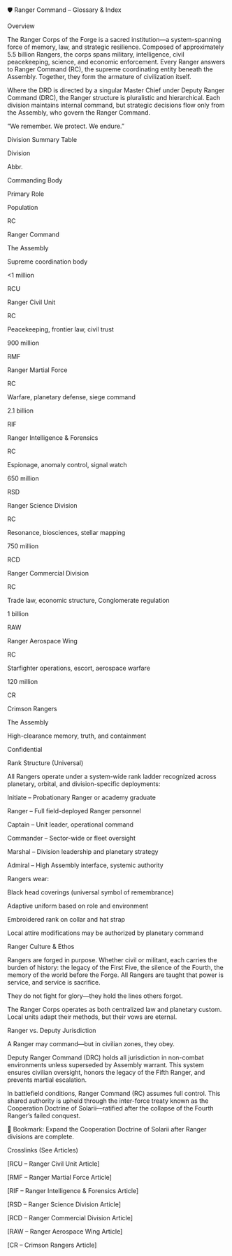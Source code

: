 🛡 Ranger Command – Glossary & Index

Overview

The Ranger Corps of the Forge is a sacred institution—a system-spanning force of memory, law, and strategic resilience. Composed of approximately 5.5 billion Rangers, the corps spans military, intelligence, civil peacekeeping, science, and economic enforcement. Every Ranger answers to Ranger Command (RC), the supreme coordinating entity beneath the Assembly. Together, they form the armature of civilization itself.

Where the DRD is directed by a singular Master Chief under Deputy Ranger Command (DRC), the Ranger structure is pluralistic and hierarchical. Each division maintains internal command, but strategic decisions flow only from the Assembly, who govern the Ranger Command.

“We remember. We protect. We endure.”

Division Summary Table

Division

Abbr.

Commanding Body

Primary Role

Population

RC

Ranger Command

The Assembly

Supreme coordination body

<1 million

RCU

Ranger Civil Unit

RC

Peacekeeping, frontier law, civil trust

900 million

RMF

Ranger Martial Force

RC

Warfare, planetary defense, siege command

2.1 billion

RIF

Ranger Intelligence & Forensics

RC

Espionage, anomaly control, signal watch

650 million

RSD

Ranger Science Division

RC

Resonance, biosciences, stellar mapping

750 million

RCD

Ranger Commercial Division

RC

Trade law, economic structure, Conglomerate regulation

1 billion

RAW

Ranger Aerospace Wing

RC

Starfighter operations, escort, aerospace warfare

120 million

CR

Crimson Rangers

The Assembly

High-clearance memory, truth, and containment

Confidential

Rank Structure (Universal)

All Rangers operate under a system-wide rank ladder recognized across planetary, orbital, and division-specific deployments:

Initiate – Probationary Ranger or academy graduate

Ranger – Full field-deployed Ranger personnel

Captain – Unit leader, operational command

Commander – Sector-wide or fleet oversight

Marshal – Division leadership and planetary strategy

Admiral – High Assembly interface, systemic authority

Rangers wear:

Black head coverings (universal symbol of remembrance)

Adaptive uniform based on role and environment

Embroidered rank on collar and hat strap

Local attire modifications may be authorized by planetary command

Ranger Culture & Ethos

Rangers are forged in purpose. Whether civil or militant, each carries the burden of history: the legacy of the First Five, the silence of the Fourth, the memory of the world before the Forge. All Rangers are taught that power is service, and service is sacrifice.

They do not fight for glory—they hold the lines others forgot.

The Ranger Corps operates as both centralized law and planetary custom. Local units adapt their methods, but their vows are eternal.

Ranger vs. Deputy Jurisdiction

A Ranger may command—but in civilian zones, they obey.

Deputy Ranger Command (DRC) holds all jurisdiction in non-combat environments unless superseded by Assembly warrant. This system ensures civilian oversight, honors the legacy of the Fifth Ranger, and prevents martial escalation.

In battlefield conditions, Ranger Command (RC) assumes full control. This shared authority is upheld through the inter-force treaty known as the Cooperation Doctrine of Solarii—ratified after the collapse of the Fourth Ranger’s failed conquest.

🔖 Bookmark: Expand the Cooperation Doctrine of Solarii after Ranger divisions are complete.

Crosslinks (See Articles)

[RCU – Ranger Civil Unit Article]

[RMF – Ranger Martial Force Article]

[RIF – Ranger Intelligence & Forensics Article]

[RSD – Ranger Science Division Article]

[RCD – Ranger Commercial Division Article]

[RAW – Ranger Aerospace Wing Article]

[CR – Crimson Rangers Article]

